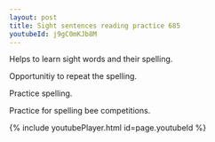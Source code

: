 ```yaml
---
layout: post
title: Sight sentences reading practice 685
youtubeId: j9gC0mKJb8M
---
```

 
 
Helps to learn sight words and their spelling.

Opportunitiy to repeat the spelling. 

Practice spelling. 
 
Practice for spelling bee competitions. 
 
{% include youtubePlayer.html id=page.youtubeId %}
 
 

